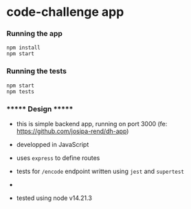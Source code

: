 # code-challenge app

### Running the app

`npm install`<br>
`npm start`

### Running the tests
 
`npm start`<br>
`npm tests`

### ***** Design *****

- this is simple backend app, running on port 3000 (fe: https://github.com/josipa-rend/dh-app)
- developped in JavaScript

-  uses `express` to define routes
- tests for `/encode` endpoint written using `jest` and `supertest`

- 

- tested using node v14.21.3
